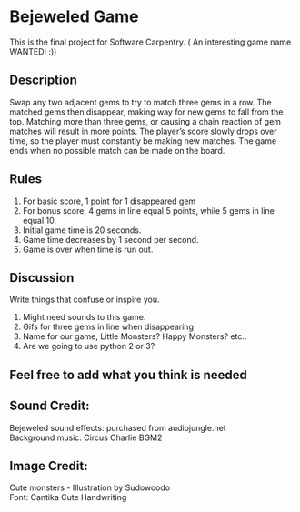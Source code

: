 # Bejeweled Game

This is the final project for Software Carpentry. ( An interesting game name WANTED! :))


## Description 

Swap any two adjacent gems to try to match three gems in a row. The matched gems then disappear, making way for new gems to fall from the top. Matching more than three gems, or causing a chain reaction of gem matches will result in more points. The player’s score slowly drops over time, so the player must constantly be making new matches. The game ends when no possible match can be made on the board.

## Rules

1) For basic score, 1 point for 1 disappeared gem
2) For bonus score, 4 gems in line equal 5 points, while 5 gems in line equal 10.
3) Initial game time is 20 seconds.
4) Game time decreases by 1 second per second.
5) Game is over when time is run out.

## Discussion

Write things that confuse or inspire you.

1) Might need sounds to this game.
2) Gifs for three gems in line when disappearing
3) Name for our game, Little Monsters? Happy Monsters? etc..
4) Are we going to use python 2 or 3?

## Feel free to add what you think is needed

## Sound Credit:
Bejeweled sound effects: purchased from audiojungle.net  
Background music: Circus Charlie BGM2 

## Image Credit:
Cute monsters - Illustration by Sudowoodo  
Font: Cantika Cute Handwriting
